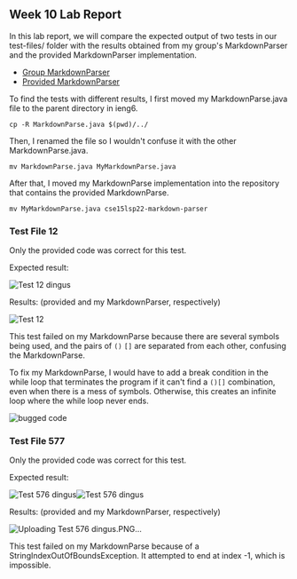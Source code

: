 ## Week 10 Lab Report

In this lab report, we will compare the expected output of two tests in our test-files/ folder with the results obtained from my group's MarkdownParser and the provided MarkdownParser implementation.

* [Group MarkdownParser](https://github.com/cbaeucsd/markdown-parser)
* [Provided MarkdownParser](https://github.com/nidhidhamnani/markdown-parser)

To find the tests with different results, I first moved my MarkdownParse.java file to the parent directory in ieng6.

`cp -R MarkdownParse.java $(pwd)/../`

Then, I renamed the file so I wouldn't confuse it with the other MarkdownParse.java.

`mv MarkdownParse.java MyMarkdownParse.java`

After that, I moved my MarkdownParse implementation into the repository that contains the provided MarkdownParse.

`mv MyMarkdownParse.java cse15lsp22-markdown-parser`

### Test File 12

Only the provided code was correct for this test.

Expected result:

![Test 12 dingus](https://user-images.githubusercontent.com/90715607/171524894-725a8a6b-adc8-4ec6-be2e-3768973a5c49.PNG)

Results: (provided and my MarkdownParser, respectively)

![Test 12](https://user-images.githubusercontent.com/90715607/171524901-4e0bf1d1-9f1d-4308-b300-37017a1a5c86.PNG)

This test failed on my MarkdownParse because there are several symbols being used,
and the pairs of `()` `[]` are separated from each other, confusing the MarkdownParse.

To fix my MarkdownParse, I would have to add a break condition in the while loop that
terminates the program if it can't find a `()[]` combination, even when there is a
mess of symbols. Otherwise, this creates an infinite loop where the while loop never ends.

![bugged code](https://user-images.githubusercontent.com/90715607/171525339-cfa58d5e-2c98-441e-bb09-0fbb6ad18f45.PNG)

### Test File 577

Only the provided code was correct for this test.

Expected result:

![Test 576 dingus](https://user-images.githubusercontent.com/90715607/171526665-321edb27-8f99-4774-bba2-6f9ecb4837c2.PNG)![Test 576 dingus](https://user-images.githubusercontent.com/90715607/171526689-7f5d65cc-56d4-4b30-8976-2450e210ca7c.PNG)

Results: (provided and my MarkdownParser, respectively)

![Uploading Test 576 dingus.PNG…]()

This test failed on my MarkdownParse because of a StringIndexOutOfBoundsException. It attempted to
end at index -1, which is impossible.
